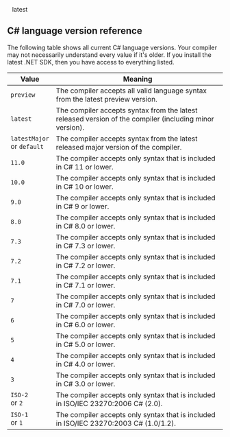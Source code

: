 <PropertyGroup>  
   <LangVersion>latest</LangVersion>   
</PropertyGroup>

## C# language version reference

The following table shows all current C# language versions. Your compiler may not necessarily understand every value if it's older. If you install the latest .NET SDK, then you have access to everything listed.

|Value|Meaning|
|---|---|
|`preview`|The compiler accepts all valid language syntax from the latest preview version.|
|`latest`|The compiler accepts syntax from the latest released version of the compiler (including minor version).|
|`latestMajor`  <br>or `default`|The compiler accepts syntax from the latest released major version of the compiler.|
|`11.0`|The compiler accepts only syntax that is included in C# 11 or lower.|
|`10.0`|The compiler accepts only syntax that is included in C# 10 or lower.|
|`9.0`|The compiler accepts only syntax that is included in C# 9 or lower.|
|`8.0`|The compiler accepts only syntax that is included in C# 8.0 or lower.|
|`7.3`|The compiler accepts only syntax that is included in C# 7.3 or lower.|
|`7.2`|The compiler accepts only syntax that is included in C# 7.2 or lower.|
|`7.1`|The compiler accepts only syntax that is included in C# 7.1 or lower.|
|`7`|The compiler accepts only syntax that is included in C# 7.0 or lower.|
|`6`|The compiler accepts only syntax that is included in C# 6.0 or lower.|
|`5`|The compiler accepts only syntax that is included in C# 5.0 or lower.|
|`4`|The compiler accepts only syntax that is included in C# 4.0 or lower.|
|`3`|The compiler accepts only syntax that is included in C# 3.0 or lower.|
|`ISO-2`  <br>or `2`|The compiler accepts only syntax that is included in ISO/IEC 23270:2006 C# (2.0).|
|`ISO-1`  <br>or `1`|The compiler accepts only syntax that is included in ISO/IEC 23270:2003 C# (1.0/1.2).|
